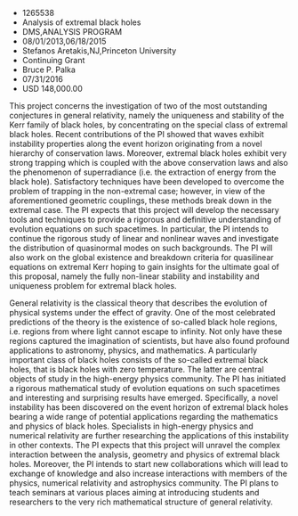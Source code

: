 
* 1265538
* Analysis of extremal black holes
* DMS,ANALYSIS PROGRAM
* 08/01/2013,06/18/2015
* Stefanos Aretakis,NJ,Princeton University
* Continuing Grant
* Bruce P. Palka
* 07/31/2016
* USD 148,000.00

This project concerns the investigation of two of the most outstanding
conjectures in general relativity, namely the uniqueness and stability of the
Kerr family of black holes, by concentrating on the special class of extremal
black holes. Recent contributions of the PI showed that waves exhibit
instability properties along the event horizon originating from a novel
hierarchy of conservation laws. Moreover, extremal black holes exhibit very
strong trapping which is coupled with the above conservation laws and also the
phenomenon of superradiance (i.e. the extraction of energy from the black hole).
Satisfactory techniques have been developed to overcome the problem of trapping
in the non-extremal case; however, in view of the aforementioned geometric
couplings, these methods break down in the extremal case. The PI expects that
this project will develop the necessary tools and techniques to provide a
rigorous and definitive understanding of evolution equations on such spacetimes.
In particular, the PI intends to continue the rigorous study of linear and
nonlinear waves and investigate the distribution of quasinormal modes on such
backgrounds. The PI will also work on the global existence and breakdown
criteria for quasilinear equations on extremal Kerr hoping to gain insights for
the ultimate goal of this proposal, namely the fully non-linear stability and
instability and uniqueness problem for extremal black holes.



General relativity is the classical theory that describes the evolution of
physical systems under the effect of gravity. One of the most celebrated
predictions of the theory is the existence of so-called black hole regions, i.e.
regions from where light cannot escape to infinity. Not only have these regions
captured the imagination of scientists, but have also found profound
applications to astronomy, physics, and mathematics. A particularly important
class of black holes consists of the so-called extremal black holes, that is
black holes with zero temperature. The latter are central objects of study in
the high-energy physics community. The PI has initiated a rigorous mathematical
study of evolution equations on such spacetimes and interesting and surprising
results have emerged. Specifically, a novel instability has been discovered on
the event horizon of extremal black holes bearing a wide range of potential
applications regarding the mathematics and physics of black holes. Specialists
in high-energy physics and numerical relativity are further researching the
applications of this instability in other contexts. The PI expects that this
project will unravel the complex interaction between the analysis, geometry and
physics of extremal black holes. Moreover, the PI intends to start new
collaborations which will lead to exchange of knowledge and also increase
interactions with members of the physics, numerical relativity and astrophysics
community. The PI plans to teach seminars at various places aiming at
introducing students and researchers to the very rich mathematical structure of
general relativity.
